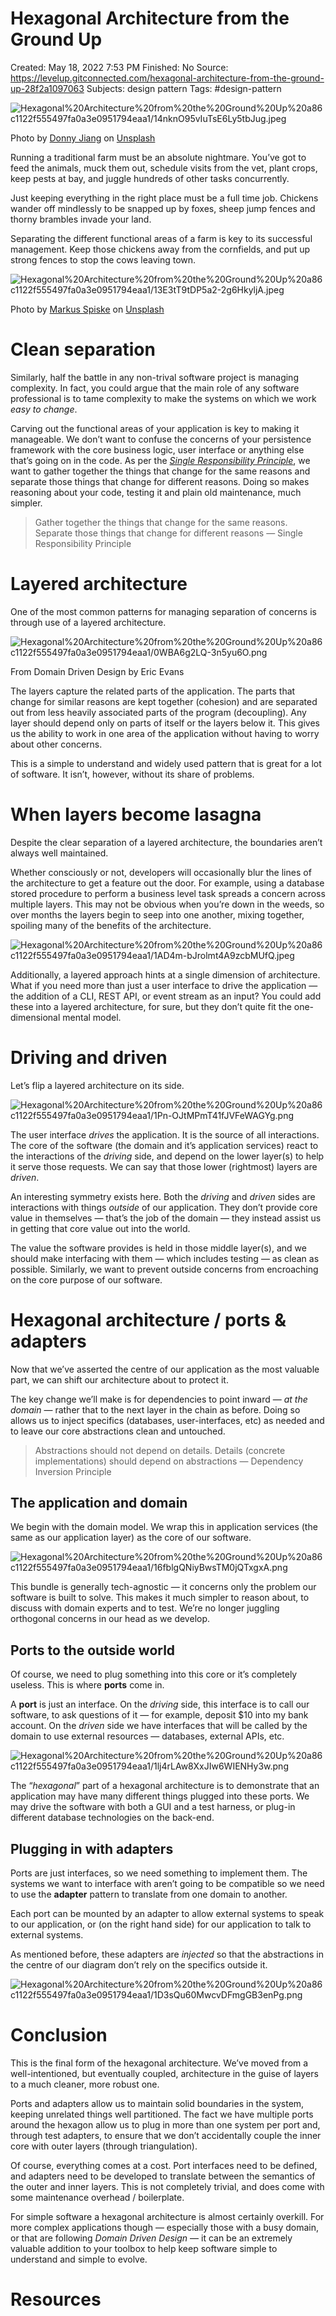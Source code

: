 # Hexagonal Architecture from the Ground Up

Created: May 18, 2022 7:53 PM
Finished: No
Source: https://levelup.gitconnected.com/hexagonal-architecture-from-the-ground-up-28f2a1097063
Subjects: design pattern
Tags: #design-pattern

![Hexagonal%20Architecture%20from%20the%20Ground%20Up%20a86c1122f555497fa0a3e0951794eaa1/14nknO95vIuTsE6Ly5tbJug.jpeg](Hexagonal%20Architecture%20from%20the%20Ground%20Up%20a86c1122f555497fa0a3e0951794eaa1/14nknO95vIuTsE6Ly5tbJug.jpeg)

Photo by [Donny Jiang](https://unsplash.com/@dotnny?utm_source=unsplash&utm_medium=referral&utm_content=creditCopyText) on [Unsplash](https://unsplash.com/s/photos/hexagon?utm_source=unsplash&utm_medium=referral&utm_content=creditCopyText)

Running a traditional farm must be an absolute nightmare. You’ve got to feed the animals, muck them out, schedule visits from the vet, plant crops, keep pests at bay, and juggle hundreds of other tasks concurrently.

Just keeping everything in the right place must be a full time job. Chickens wander off mindlessly to be snapped up by foxes, sheep jump fences and thorny brambles invade your land.

Separating the different functional areas of a farm is key to its successful management. Keep those chickens away from the cornfields, and put up strong fences to stop the cows leaving town.

![Hexagonal%20Architecture%20from%20the%20Ground%20Up%20a86c1122f555497fa0a3e0951794eaa1/13E3tT9tDP5a2-2g6HkyljA.jpeg](Hexagonal%20Architecture%20from%20the%20Ground%20Up%20a86c1122f555497fa0a3e0951794eaa1/13E3tT9tDP5a2-2g6HkyljA.jpeg)

Photo by [Markus Spiske](https://unsplash.com/@markusspiske?utm_source=unsplash&utm_medium=referral&utm_content=creditCopyText) on [Unsplash](https://unsplash.com/s/photos/farmland?utm_source=unsplash&utm_medium=referral&utm_content=creditCopyText)

# Clean separation

Similarly, half the battle in any non-trival software project is managing complexity. In fact, you could argue that the main role of any software professional is to tame complexity to make the systems on which we work *easy to change*.

Carving out the functional areas of your application is key to making it manageable. We don’t want to confuse the concerns of your persistence framework with the core business logic, user interface or anything else that’s going on in the code. As per the *[Single Responsibility Principle](https://betterprogramming.pub/revisiting-solid-927e6a5202d3)*, we want to gather together the things that change for the same reasons and separate those things that change for different reasons. Doing so makes reasoning about your code, testing it and plain old maintenance, much simpler.

> Gather together the things that change for the same reasons. Separate those things that change for different reasons — Single Responsibility Principle
> 

# Layered architecture

One of the most common patterns for managing separation of concerns is through use of a layered architecture.

![Hexagonal%20Architecture%20from%20the%20Ground%20Up%20a86c1122f555497fa0a3e0951794eaa1/0WBA6g2LQ-3n5yu6O.png](Hexagonal%20Architecture%20from%20the%20Ground%20Up%20a86c1122f555497fa0a3e0951794eaa1/0WBA6g2LQ-3n5yu6O.png)

From Domain Driven Design by Eric Evans

The layers capture the related parts of the application. The parts that change for similar reasons are kept together (cohesion) and are separated out from less heavily associated parts of the program (decoupling). Any layer should depend only on parts of itself or the layers below it. This gives us the ability to work in one area of the application without having to worry about other concerns.

This is a simple to understand and widely used pattern that is great for a lot of software. It isn’t, however, without its share of problems.

# When layers become lasagna

Despite the clear separation of a layered architecture, the boundaries aren’t always well maintained.

Whether consciously or not, developers will occasionally blur the lines of the architecture to get a feature out the door. For example, using a database stored procedure to perform a business level task spreads a concern across multiple layers. This may not be obvious when you’re down in the weeds, so over months the layers begin to seep into one another, mixing together, spoiling many of the benefits of the architecture.

![Hexagonal%20Architecture%20from%20the%20Ground%20Up%20a86c1122f555497fa0a3e0951794eaa1/1AD4m-bJrolmt4A9zcbMUfQ.jpeg](Hexagonal%20Architecture%20from%20the%20Ground%20Up%20a86c1122f555497fa0a3e0951794eaa1/1AD4m-bJrolmt4A9zcbMUfQ.jpeg)

Additionally, a layered approach hints at a single dimension of architecture. What if you need more than just a user interface to drive the application — the addition of a CLI, REST API, or event stream as an input? You could add these into a layered architecture, for sure, but they don’t quite fit the one-dimensional mental model.

# Driving and driven

Let’s flip a layered architecture on its side.

![Hexagonal%20Architecture%20from%20the%20Ground%20Up%20a86c1122f555497fa0a3e0951794eaa1/1Pn-OJtMPmT41fJVFeWAGYg.png](Hexagonal%20Architecture%20from%20the%20Ground%20Up%20a86c1122f555497fa0a3e0951794eaa1/1Pn-OJtMPmT41fJVFeWAGYg.png)

The user interface *drives* the application. It is the source of all interactions. The core of the software (the domain and it’s application services) react to the interactions of the *driving* side, and depend on the lower layer(s) to help it serve those requests. We can say that those lower (rightmost) layers are *driven*.

An interesting symmetry exists here. Both the *driving* and *driven* sides are interactions with things *outside* of our application. They don’t provide core value in themselves — that’s the job of the domain — they instead assist us in getting that core value out into the world.

The value the software provides is held in those middle layer(s), and we should make interfacing with them — which includes testing — as clean as possible. Similarly, we want to prevent outside concerns from encroaching on the core purpose of our software.

# Hexagonal architecture / ports & adapters

Now that we’ve asserted the centre of our application as the most valuable part, we can shift our architecture about to protect it.

The key change we’ll make is for dependencies to point inward — *at the domain* — rather that to the next layer in the chain as before. Doing so allows us to inject specifics (databases, user-interfaces, etc) as needed and to leave our core abstractions clean and untouched.

> Abstractions should not depend on details. Details (concrete implementations) should depend on abstractions — Dependency Inversion Principle
> 

## The application and domain

We begin with the domain model. We wrap this in application services (the same as our application layer) as the core of our software.

![Hexagonal%20Architecture%20from%20the%20Ground%20Up%20a86c1122f555497fa0a3e0951794eaa1/16fblgQNiyBwsTM0jQTxgxA.png](Hexagonal%20Architecture%20from%20the%20Ground%20Up%20a86c1122f555497fa0a3e0951794eaa1/16fblgQNiyBwsTM0jQTxgxA.png)

This bundle is generally tech-agnostic — it concerns only the problem our software is built to solve. This makes it much simpler to reason about, to discuss with domain experts and to test. We’re no longer juggling orthogonal concerns in our head as we develop.

## Ports to the outside world

Of course, we need to plug something into this core or it’s completely useless. This is where **ports** come in.

A **port** is just an interface. On the *driving* side, this interface is to call our software, to ask questions of it — for example, deposit $10 into my bank account. On the *driven* side we have interfaces that will be called by the domain to use external resources — databases, external APIs, etc.

![Hexagonal%20Architecture%20from%20the%20Ground%20Up%20a86c1122f555497fa0a3e0951794eaa1/1lj4rLAw8XxJIw6WIENHy3w.png](Hexagonal%20Architecture%20from%20the%20Ground%20Up%20a86c1122f555497fa0a3e0951794eaa1/1lj4rLAw8XxJIw6WIENHy3w.png)

The “*hexagonal*” part of a hexagonal architecture is to demonstrate that an application may have many different things plugged into these ports. We may drive the software with both a GUI and a test harness, or plug-in different database technologies on the back-end.

## Plugging in with adapters

Ports are just interfaces, so we need something to implement them. The systems we want to interface with aren’t going to be compatible so we need to use the **adapter** pattern to translate from one domain to another.

Each port can be mounted by an adapter to allow external systems to speak to our application, or (on the right hand side) for our application to talk to external systems.

As mentioned before, these adapters are *injected* so that the abstractions in the centre of our diagram don’t rely on the specifics outside it.

![Hexagonal%20Architecture%20from%20the%20Ground%20Up%20a86c1122f555497fa0a3e0951794eaa1/1D3sQu60MwcvDFmgGB3enPg.png](Hexagonal%20Architecture%20from%20the%20Ground%20Up%20a86c1122f555497fa0a3e0951794eaa1/1D3sQu60MwcvDFmgGB3enPg.png)

# Conclusion

This is the final form of the hexagonal architecture. We’ve moved from a well-intentioned, but eventually coupled, architecture in the guise of layers to a much cleaner, more robust one.

Ports and adapters allow us to maintain solid boundaries in the system, keeping unrelated things well partitioned. The fact we have multiple ports around the hexagon allow us to plug in more than one system per port and, through test adapters, to ensure that we don’t accidentally couple the inner core with outer layers (through triangulation).

Of course, everything comes at a cost. Port interfaces need to be defined, and adapters need to be developed to translate between the semantics of the outer and inner layers. This is not completely trivial, and does come with some maintenance overhead / boilerplate.

For simple software a hexagonal architecture is almost certainly overkill. For more complex applications though — especially those with a busy domain, or that are following *Domain Driven Design* — it can be an extremely valuable addition to your toolbox to help keep software simple to understand and simple to evolve.

# Resources